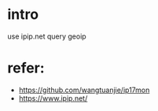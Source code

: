 # intro
use ipip.net query geoip

# refer:
- https://github.com/wangtuanjie/ip17mon
- https://www.ipip.net/